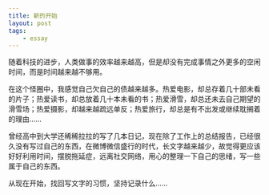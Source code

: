 ```yaml
---
title: 新的开始
layout: post
tags: 
    - essay
---
```

随着科技的进步，人类做事的效率越来越高，但是却没有完成事情之外更多的空闲时间，而是时间越来越不够用。

在这个怪圈中，我感觉自己欠自己的债越来越多。热爱电影，却总存着几十部未看的片子；热爱读书，却总放着几十本未看的书；热爱滑雪，却总还未去自己期望的滑雪场；热爱摄影，却越来越疏远单反；热爱旅行，却总是有不出发或继续耽搁着的理由……

曾经高中到大学还稀稀拉拉的写了几本日记，现在除了工作上的总结报告，已经很久没有写过自己的东西，在微博微信盛行的时代，长文字越来越少，故觉得更应该好好利用时间，摆脱拖延症，远离社交网络，用心的整理一下自己的思绪，写一些属于自己的东西。

从现在开始，找回写文字的习惯，坚持记录什么……

